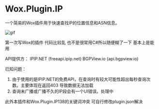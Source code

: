 # Wox.Plugin.IP
一个简易的Wox插件用于快速查找IP的位置信息和ASN信息。

![gif](https://imgur.com/7TjaUZA)

第一次写Wox的插件 代码比较乱 也不是很常用C#所以随便糊了一下 基本上是能用

API提供方：
IPIP.NET (freeapi.ipip.net)
BGPView.io (api.bgpview.io)

已知问题：
1. 由于使用的是IPIP.NET的免费API，在查询时有较大可能性超出每秒查询次数。主要体现在返回403 导致数据无法加载
2. 查询未广播或广播不久的IP段会有一个UI错误。处理中

此外本插件和Wox.Plugin.IP138的关键词冲突 可自行修改plugin.json解决
